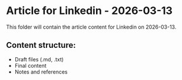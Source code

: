 # Article for Linkedin - 2026-03-13

This folder will contain the article content for Linkedin on 2026-03-13.

## Content structure:
- Draft files (.md, .txt)
- Final content
- Notes and references
